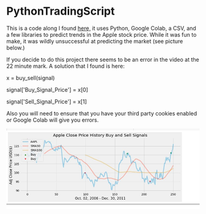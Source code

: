 # PythonTradingScript

<p>This is a code along I found <a href src="https://www.youtube.com/watch?v=SEQbb8w7VTw">here,</a> it uses Python, Google Colab, a CSV, and a few libraries to predict trends in the Apple stock price.  While it was fun to make, it was wildly unsuccessful at predicting the market (see picture below.)</p>

<p>If you decide to do this project there seems to be an error in the video at the 22 minute mark.  A solution that I found is here:</p>
<p>x = buy_sell(signal)</p>
<p>signal['Buy_Signal_Price'] = x[0]</p>
<p>signal['Sell_Signal_Price'] = x[1]</p>

<p>Also you will need to ensure that you have your third party cookies enabled or Google Colab will give you errors.</p>

![](finalChart.JPG)
